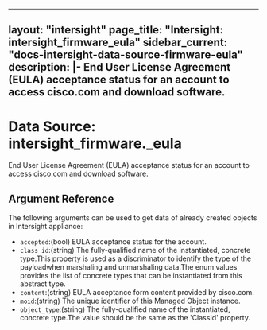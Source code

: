 
---
layout: "intersight"
page_title: "Intersight: intersight_firmware_eula"
sidebar_current: "docs-intersight-data-source-firmware-eula"
description: |-
End User License Agreement (EULA) acceptance status for an account to access cisco.com and download software.
---

# Data Source: intersight_firmware._eula
End User License Agreement (EULA) acceptance status for an account to access cisco.com and download software.
## Argument Reference
The following arguments can be used to get data of already created objects in Intersight appliance:
* `accepted`:(bool) EULA acceptance status for the account. 
* `class_id`:(string) The fully-qualified name of the instantiated, concrete type.This property is used as a discriminator to identify the type of the payloadwhen marshaling and unmarshaling data.The enum values provides the list of concrete types that can be instantiated from this abstract type. 
* `content`:(string) EULA acceptance form content provided by cisco.com. 
* `moid`:(string) The unique identifier of this Managed Object instance. 
* `object_type`:(string) The fully-qualified name of the instantiated, concrete type.The value should be the same as the 'ClassId' property. 
